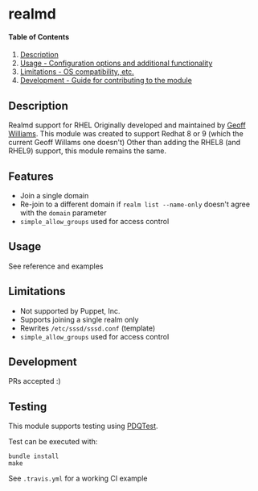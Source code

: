 # realmd

#### Table of Contents

1. [Description](#description)
1. [Usage - Configuration options and additional functionality](#usage)
1. [Limitations - OS compatibility, etc.](#limitations)
1. [Development - Guide for contributing to the module](#development)

## Description

Realmd support for RHEL
Originally developed and maintained by [Geoff Williams](https://forge.puppet.com/modules/geoffwilliams/realmd).
This module was created to support Redhat 8 or 9 (which the current Geoff Willams one doesn't)
Other than adding the RHEL8 (and RHEL9) support, this module remains the same.

## Features

* Join a single domain
* Re-join to a different domain if `realm list --name-only` doesn't agree with the `domain` parameter
* `simple_allow_groups` used for access control

## Usage
See reference and examples

## Limitations
* Not supported by Puppet, Inc.
* Supports joining a single realm only
* Rewrites `/etc/sssd/sssd.conf` (template)
* `simple_allow_groups` used for access control

## Development

PRs accepted :)

## Testing
This module supports testing using [PDQTest](https://github.com/declarativesystems/pdqtest).


Test can be executed with:

```
bundle install
make
```

See `.travis.yml` for a working CI example
